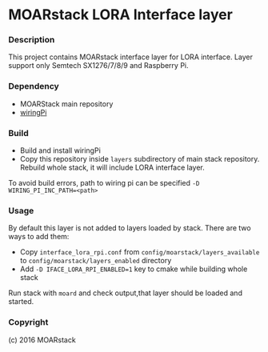 # MOARstack LORA Interface layer
### Description
This project contains MOARstack interface layer for LORA interface. Layer support only Semtech SX1276/7/8/9 and Raspberry Pi.

### Dependency 
* MOARStack main repository
* [wiringPi](http://wiringpi.com/)

### Build
* Build and install wiringPi
* Copy this repository inside `layers` subdirectory of main stack repository. Rebuild whole stack, it will include LORA interface layer.

To avoid build errors, path to wiring pi can be specified `-D WIRING_PI_INC_PATH=<path>`

### Usage
By default this layer is not added to layers loaded by stack. There are two ways to add them:
* Copy `interface_lora_rpi.conf` from `config/moarstack/layers_available` to `config/moarstack/layers_enabled` directory 
* Add `-D IFACE_LORA_RPI_ENABLED=1` key to cmake while building whole stack

Run stack with `moard` and check output,that layer should be loaded and started.

### Copyright

(c) 2016 MOARstack

